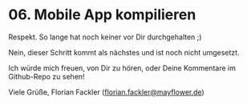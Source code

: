 # 06. Mobile App kompilieren

Respekt. So lange hat noch keiner vor Dir durchgehalten ;)

Nein, dieser Schritt kommt als nächstes und ist noch nicht umgesetzt.

Ich würde mich freuen, von Dir zu hören, oder Deine Kommentare im Github-Repo zu sehen!

Viele Grüße,
Florian Fackler (florian.fackler@mayflower.de)